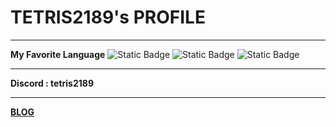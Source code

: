 # **TETRIS2189's PROFILE**
---
**My Favorite Language**
<img alt="Static Badge" src="https://img.shields.io/badge/cplusplus-00599C?logo=cplusplus&amp;logoColor=white&amp;color=00599C" /> <img alt="Static Badge" src="https://img.shields.io/badge/c-A8B9CC?logo=c&amp;logoColor=white&amp;color=A8B9CC" /> <img alt="Static Badge" src="https://img.shields.io/badge/python-3776AB?style=flat-square&amp;logo=python&amp;logoColor=white" />

---
**Discord : tetris2189**

---
**[BLOG](https://blog.naver.com/bpq71qjs)**
